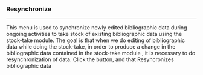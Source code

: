 ### Resynchronize
<hr>
This menu is used to synchronize newly edited bibliographic data during ongoing activities to take stock of existing bibliographic data using the stock-take module. The goal is that when we do editing of bibliographic data while doing the stock-take, in order to produce a change in the bibliographic data contained in the stock-take module , it is necessary to do resynchronization of data. Click the button, and that Resyncronizes bibliographic data